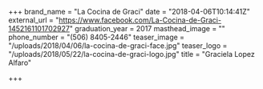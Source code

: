+++
brand_name = "La Cocina de Graci"
date = "2018-04-06T10:14:41Z"
external_url = "https://www.facebook.com/La-Cocina-de-Graci-1452161101702927"
graduation_year = 2017
masthead_image = ""
phone_number = "(506) 8405-2446"
teaser_image = "/uploads/2018/04/06/la-cocina-de-graci-face.jpg"
teaser_logo = "/uploads/2018/05/22/la-cocina-de-graci-logo.jpg"
title = "Graciela Lopez Alfaro"

+++
